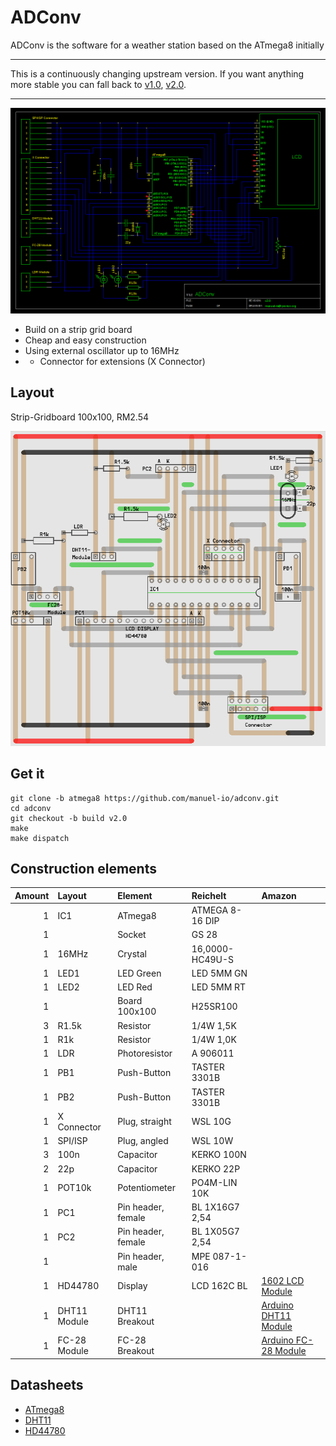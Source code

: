 # ADConv

ADConv is the software for a weather station based on the ATmega8 initially

---

This is a continuously changing upstream version. If you want anything
more stable you can fall back to [v1.0][v1.0], [v2.0][v2.0].

---

![Schematics](share/schematics.png)

* Build on a strip grid board
* Cheap and easy construction
* Using external oscillator up to 16MHz
* + Connector for extensions (X Connector)

## Layout

Strip-Gridboard 100x100, RM2.54

![Layout](share/layout.png)

## Get it
    git clone -b atmega8 https://github.com/manuel-io/adconv.git
    cd adconv
    git checkout -b build v2.0
    make
    make dispatch

## Construction elements

| Amount | Layout       | Element            | Reichelt        | Amazon                        |
|-------:|:-------------|:-------------------|:----------------|:------------------------------|
|1       | IC1          | ATmega8            | ATMEGA 8-16 DIP |                               |
|1       |              | Socket             | GS 28           |                               |
|1       | 16MHz        | Crystal            | 16,0000-HC49U-S |                               |
|1       | LED1         | LED Green          | LED 5MM GN      |                               |
|1       | LED2         | LED Red            | LED 5MM RT      |                               |
|1       |              | Board 100x100      | H25SR100        |                               |
|3       | R1.5k        | Resistor           | 1/4W 1,5K       |                               |
|1       | R1k          | Resistor           | 1/4W 1,0K       |                               |
|1       | LDR          | Photoresistor      | A 906011        |                               |
|1       | PB1          | Push-Button        | TASTER 3301B    |                               |
|1       | PB2          | Push-Button        | TASTER 3301B    |                               |
|1       | X Connector  | Plug, straight     | WSL 10G         |                               |
|1       | SPI/ISP      | Plug, angled       | WSL 10W         |                               |
|3       | 100n         | Capacitor          | KERKO 100N      |                               |
|2       | 22p          | Capacitor          | KERKO 22P       |                               |
|1       | POT10k       | Potentiometer      | PO4M-LIN 10K    |                               |
|1       | PC1          | Pin header, female | BL 1X16G7 2,54  |                               |
|1       | PC2          | Pin header, female | BL 1X05G7 2,54  |                               |
|1       |              | Pin header, male   | MPE 087-1-016   |                               |
|1       | HD44780      | Display            | LCD 162C BL     | [1602 LCD Module][alcd]       |
|1       | DHT11 Module | DHT11 Breakout     |                 | [Arduino DHT11 Module][adht]  |
|1       | FC-28 Module | FC-28 Breakout     |                 | [Arduino FC-28 Module][afc28] |

## Datasheets

* [ATmega8](http://www.atmel.com/images/atmel-2486-8-bit-avr-microcontroller-atmega8_l_datasheet.pdf)
* [DHT11](https://akizukidenshi.com/download/ds/aosong/DHT11.pdf)
* [HD44780](https://www.sparkfun.com/datasheets/LCD/HD44780.pdf)

[v1.0]: https://github.com/manuel-io/adconv/tree/v1.0
[v2.0]: https://github.com/manuel-io/adconv/tree/v2.0
[alcd]: https://www.amazon.de/gp/product/B009GEPZRE/
[adht]: https://www.amazon.de/gp/product/B017CWS1VS/
[afc28]: https://www.amazon.de/gp/product/B015CE4M2K/
